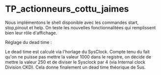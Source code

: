 # TP_actionneurs_cottu_jaimes
 
Nous implémentons le shell disponible avec les commandes start, stop,pinout et help. On teste les nouvelles fonctionnalitées qui remplissent bien leur rôle d'affichage.

Réglage du dead time : 

Le dead time est calculé via l'horlage du SysClock. Compte tenu du fait qu'on ne puisse pas mettre la valeur 1000 dans le registre, on décide de mettre la valeur 250 et de diviser le Sysclock par 4 (via Internal clock Division CKD). Cela donne finalement un dead time théorique de 5us.
